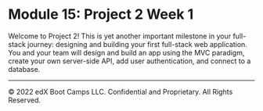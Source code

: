 # Module 15: Project 2 Week 1
Welcome to Project 2! This is yet another important milestone in your full-stack journey: designing and building your first full-stack web application. You and your team will design and build an app using the MVC paradigm, create your own server-side API, add user authentication, and connect to a database.

---
© 2022 edX Boot Camps LLC. Confidential and Proprietary. All Rights Reserved.